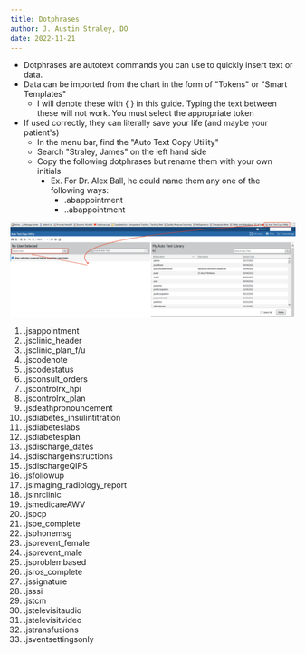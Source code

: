 ```yaml
---
title: Dotphrases
author: J. Austin Straley, DO
date: 2022-11-21
---
```


- Dotphrases are autotext commands you can use to quickly insert text or data.
- Data can be imported from the chart in the form of "Tokens" or "Smart Templates"
  - I will denote these with { } in this guide. Typing the text between these will not work. You must select the appropriate token
- If used correctly, they can literally save your life (and maybe your patient's)
  - In the menu bar, find the "Auto Text Copy Utility"
  - Search "Straley, James" on the left hand side
  - Copy the following dotphrases but rename them with your own initials
    - Ex. For Dr. Alex Ball, he could name them any one of the following ways:
      - .abappointment
      - ..abappointment

![Shortcut 1.1](../assets/images/internguidepages/1.2/1.2.2-picture1.png)

1. .jsappointment
2. .jsclinic_header
3. .jsclinic_plan_f/u
4. .jscodenote
5. .jscodestatus
6. .jsconsult_orders
7. .jscontrolrx_hpi
8. .jscontrolrx_plan
9. .jsdeathpronouncement
10. .jsdiabetes_insulintitration
11. .jsdiabeteslabs
12. .jsdiabetesplan
13. .jsdischarge_dates
14. .jsdischargeinstructions
15. .jsdischargeQIPS
16. .jsfollowup
17. .jsimaging_radiology_report
18. .jsinrclinic
19. .jsmedicareAWV
20. .jspcp
21. .jspe_complete
22. .jsphonemsg
23. .jsprevent_female
24. .jsprevent_male
25. .jsproblembased
26. .jsros_complete
27. .jssignature
28. .jsssi
29. .jstcm
30. .jstelevisitaudio
31. .jstelevisitvideo
32. .jstransfusions
33. .jsventsettingsonly
